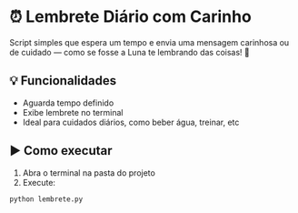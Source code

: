 # ⏰ Lembrete Diário com Carinho

Script simples que espera um tempo e envia uma mensagem carinhosa ou de cuidado — como se fosse a Luna te lembrando das coisas! 🥰

## 💡 Funcionalidades
- Aguarda tempo definido
- Exibe lembrete no terminal
- Ideal para cuidados diários, como beber água, treinar, etc

## ▶️ Como executar
1. Abra o terminal na pasta do projeto
2. Execute:

```bash
python lembrete.py